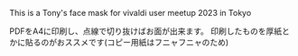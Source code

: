 This is a Tony's face mask for vivaldi user meetup 2023 in Tokyo

PDFをA4に印刷し、点線で切り抜けばお面が出来ます。
印刷したものを厚紙とかに貼るのがおススメです(コピー用紙はフニャフニャのため)
